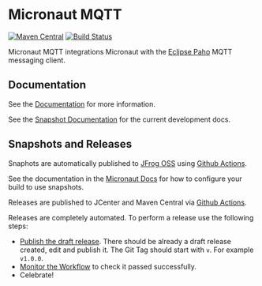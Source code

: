 # Micronaut MQTT

[![Maven Central](https://img.shields.io/maven-central/v/io.micronaut.mqtt/micronaut-mqtt-core.svg?label=Maven%20Central)](https://search.maven.org/search?q=g:%22io.micronaut.mqtt%22%20AND%20a:%22micronaut-mqtt-core%22)
[![Build Status](https://github.com/micronaut-projects/micronaut-mqtt/workflows/Java%20CI/badge.svg)](https://github.com/micronaut-projects/micronaut-mqtt/actions)

Micronaut MQTT integrations Micronaut with the [Eclipse Paho](https://www.eclipse.org/paho/) MQTT messaging client.

## Documentation

See the [Documentation](https://micronaut-projects.github.io/micronaut-mqtt/1.0.x/guide/) for more information. 

See the [Snapshot Documentation](https://micronaut-projects.github.io/micronaut-mqtt/snapshot/guide/) for the current development docs.


## Snapshots and Releases

Snaphots are automatically published to [JFrog OSS](https://oss.jfrog.org/artifactory/oss-snapshot-local/) using [Github Actions](https://github.com/micronaut-projects/micronaut-mqtt/actions).

See the documentation in the [Micronaut Docs](https://docs.micronaut.io/latest/guide/index.html#usingsnapshots) for how to configure your build to use snapshots.

Releases are published to JCenter and Maven Central via [Github Actions](https://github.com/micronaut-projects/micronaut-mqtt/actions).

Releases are completely automated. To perform a release use the following steps:

* [Publish the draft release](https://github.com/micronaut-projects/micronaut-mqtt/releases). There should be already a draft release created, edit and publish it. The Git Tag should start with `v`. For example `v1.0.0`.
* [Monitor the Workflow](https://github.com/micronaut-projects/micronaut-mqtt/actions?query=workflow%3ARelease) to check it passed successfully.
* Celebrate!
